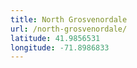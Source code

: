 ```yaml
---
title: North Grosvenordale
url: /north-grosvenordale/
latitude: 41.9856531
longitude: -71.8986833
---
```

